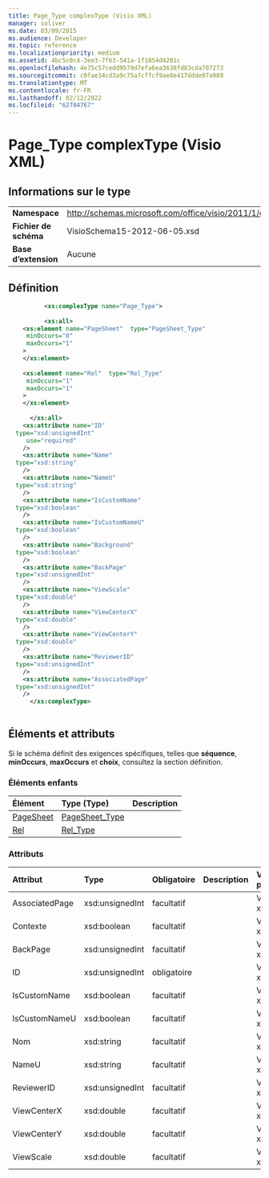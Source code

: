 ```yaml
---
title: Page_Type complexType (Visio XML)
manager: soliver
ms.date: 03/09/2015
ms.audience: Developer
ms.topic: reference
ms.localizationpriority: medium
ms.assetid: 4bc5c0c4-3ee3-7f63-541a-1f1854d4201c
ms.openlocfilehash: 4e75c57cedd9579d7efa6ea3638fd83cda707273
ms.sourcegitcommit: c0fae34cd3a9c75a7cffcf9ae8e417ddde07a989
ms.translationtype: MT
ms.contentlocale: fr-FR
ms.lasthandoff: 02/12/2022
ms.locfileid: "62784767"
---
```

# <a name="page_type-complextype-visio-xml"></a>Page_Type complexType (Visio XML)

## <a name="type-information"></a>Informations sur le type

|||
|:-----|:-----|
|**Namespace** <br/> |http://schemas.microsoft.com/office/visio/2011/1/core  <br/> |
|**Fichier de schéma** <br/> |VisioSchema15-2012-06-05.xsd  <br/> |
|**Base d’extension** <br/> |Aucune  <br/> |
   
## <a name="definition"></a>Définition

```XML
          <xs:complexType name="Page_Type">
          
          <xs:all>
    <xs:element name="PageSheet"  type="PageSheet_Type"
     minOccurs="0"
     maxOccurs="1"
    >
    </xs:element>
    
    <xs:element name="Rel"  type="Rel_Type"
     minOccurs="1"
     maxOccurs="1"
    >
    </xs:element>
    
      </xs:all>
    <xs:attribute name="ID"
  type="xsd:unsignedInt"
     use="required"
    />
    <xs:attribute name="Name"
  type="xsd:string"
    />
    <xs:attribute name="NameU"
  type="xsd:string"
    />
    <xs:attribute name="IsCustomName"
  type="xsd:boolean"
    />
    <xs:attribute name="IsCustomNameU"
  type="xsd:boolean"
    />
    <xs:attribute name="Background"
  type="xsd:boolean"
    />
    <xs:attribute name="BackPage"
  type="xsd:unsignedInt"
    />
    <xs:attribute name="ViewScale"
  type="xsd:double"
    />
    <xs:attribute name="ViewCenterX"
  type="xsd:double"
    />
    <xs:attribute name="ViewCenterY"
  type="xsd:double"
    />
    <xs:attribute name="ReviewerID"
  type="xsd:unsignedInt"
    />
    <xs:attribute name="AssociatedPage"
  type="xsd:unsignedInt"
    />
      </xs:complexType>
      
```

## <a name="elements-and-attributes"></a>Éléments et attributs

Si le schéma définit des exigences spécifiques, telles que **séquence**, **minOccurs**, **maxOccurs** et **choix**, consultez la section définition. 
  
### <a name="child-elements"></a>Éléments enfants

|**Élément**|**Type (Type)**|**Description**|
|:-----|:-----|:-----|
|[PageSheet](pagesheet-element-page_type-complextypevisio-xml.md) <br/> |[PageSheet_Type](pagesheet_type-complextypevisio-xml.md) <br/> ||
|[Rel](rel-element-page_type-complextypevisio-xml.md) <br/> |[Rel_Type](rel_type-complextypevisio-xml.md) <br/> ||
   
### <a name="attributes"></a>Attributs

|**Attribut**|**Type**|**Obligatoire**|**Description**|**Valeurs possibles**|
|:-----|:-----|:-----|:-----|:-----|
|AssociatedPage  <br/> |xsd:unsignedInt  <br/> |facultatif  <br/> ||Valeurs du type xsd:unsignedInt. |
|Contexte  <br/> |xsd:boolean  <br/> |facultatif  <br/> ||Valeurs du type xsd:boolean. |
|BackPage  <br/> |xsd:unsignedInt  <br/> |facultatif  <br/> ||Valeurs du type xsd:unsignedInt. |
|ID  <br/> |xsd:unsignedInt  <br/> |obligatoire  <br/> ||Valeurs du type xsd:unsignedInt. |
|IsCustomName  <br/> |xsd:boolean  <br/> |facultatif  <br/> ||Valeurs du type xsd:boolean. |
|IsCustomNameU  <br/> |xsd:boolean  <br/> |facultatif  <br/> ||Valeurs du type xsd:boolean. |
|Nom  <br/> |xsd:string  <br/> |facultatif  <br/> ||Valeurs du type xsd:string. |
|NameU  <br/> |xsd:string  <br/> |facultatif  <br/> ||Valeurs du type xsd:string. |
|ReviewerID  <br/> |xsd:unsignedInt  <br/> |facultatif  <br/> ||Valeurs du type xsd:unsignedInt. |
|ViewCenterX  <br/> |xsd:double  <br/> |facultatif  <br/> ||Valeurs du type xsd:double. |
|ViewCenterY  <br/> |xsd:double  <br/> |facultatif  <br/> ||Valeurs du type xsd:double. |
|ViewScale  <br/> |xsd:double  <br/> |facultatif  <br/> ||Valeurs du type xsd:double. |
   

